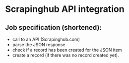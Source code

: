 # Scrapinghub API integration


## Job specification (shortened):
- call to an API (Scrapinghub.com)
- parse the JSON response
- check if a record has been created for the JSON item
- create a record (if there was no record created yet).
